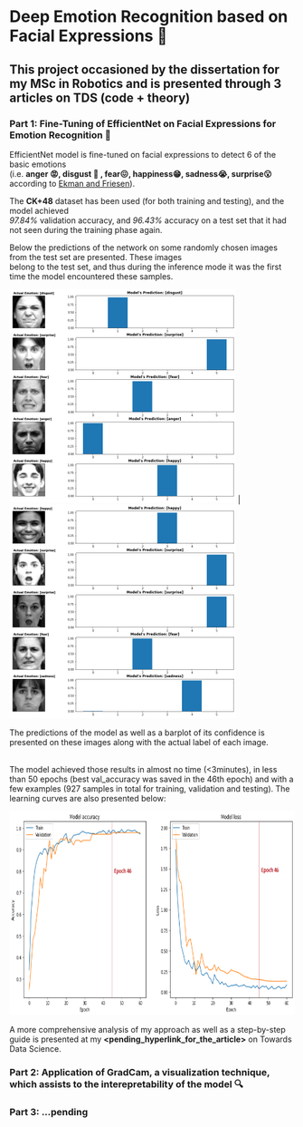 # Deep Emotion Recognition based on Facial Expressions :robot:

## This project occasioned by the dissertation for my MSc in Robotics and is presented through 3 articles on TDS (code + theory)

### Part 1: Fine-Tuning of EfficientNet on Facial Expressions for Emotion Recognition 🎯

EfficientNet model is fine-tuned on facial expressions to detect 6 of the basic emotions <br>
(i.e. **anger 😡, disgust 🤮 , fear😖, happiness😁, sadness😭, surprise😮** according to [Ekman and Friesen](http://www.communicationcache.com/uploads/1/0/8/8/10887248/constants_across_cultures_in_the_face_and_emotion.pdf)).

The **CK+48** dataset has been used (for both training and testing), and the model achieved <br>
*97.84%* validation accuracy, and *96.43%* accuracy on a test set that it had not seen during the training phase again.

Below the predictions of the network on some randomly chosen images from the test set are presented. These images <br>
belong to the test set, and thus during the inference mode it was the first time the model encountered these samples.

<img src="https://github.com/skanelo/Deep-Emotion-Recognition/blob/main/results/pred_2.png" width="400"> |
<img src="https://github.com/skanelo/Deep-Emotion-Recognition/blob/main/results/pred_3.png" width="400"> 

The predictions of the model as well as a barplot of its confidence is presented on these images along with the actual label of each image.<br>


<br>The model achieved those results in almost no time (<3minutes), in less than 50 epochs (best val_accuracy was saved in the 46th epoch)
and with a few examples (927 samples in total for training, validation and testing). The learning curves are also presented below:

<img src="https://github.com/skanelo/Deep-Emotion-Recognition/blob/main/results/learning_curves.png" width="850" height="360"> 

A more comprehensive analysis of my approach as well as a step-by-step guide is presented at my **<pending_hyperlink_for_the_article>** on Towards Data Science.

### Part 2: Application of GradCam, a visualization technique, which assists to the interepretability of the model 🔍

### Part 3: ...pending
